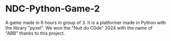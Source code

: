 # NDC-Python-Game-2
A game made in 6 hours in group of 3. It is a platformer made in Python with the library "pyxel". We won the "Nuit du C0de" 2024 with the name of "ABB" thanks to this project.
